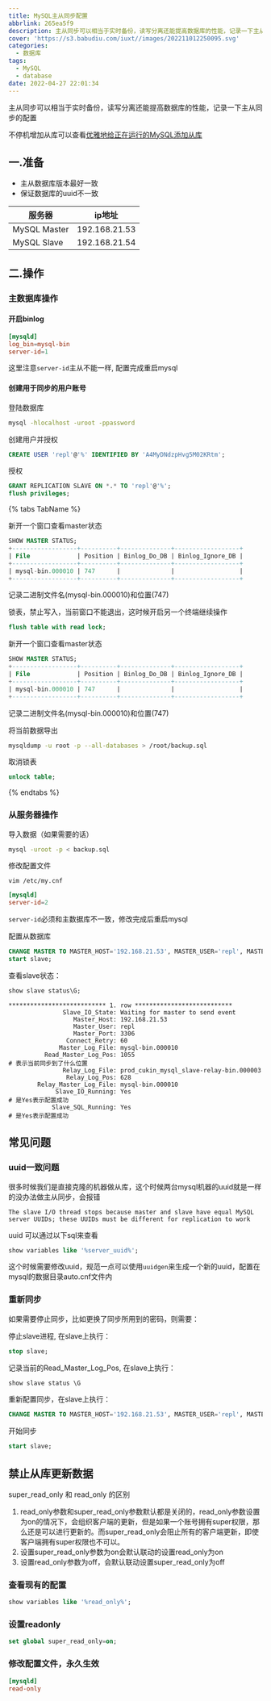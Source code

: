 ```yaml
---
title: MySQL主从同步配置
abbrlink: 265ea5f9
description: 主从同步可以相当于实时备份，读写分离还能提高数据库的性能，记录一下主从同步的配置。
cover: 'https://s3.babudiu.com/iuxt//images/202211012250095.svg'
categories:
  - 数据库
tags:
  - MySQL
  - database
date: 2022-04-27 22:01:34
---
```


主从同步可以相当于实时备份，读写分离还能提高数据库的性能，记录一下主从同步的配置

不停机增加从库可以查看[优雅地给正在运行的MySQL添加从库](/posts/86a9c8f5)

## 一.准备

- 主从数据库版本最好一致
- 保证数据库的uuid不一致

| 服务器       | ip地址        |
| ------------ | ------------- |
| MySQL Master | 192.168.21.53 |
| MySQL Slave  | 192.168.21.54 |



## 二.操作

### 主数据库操作

#### 开启binlog

```conf
[mysqld]
log_bin=mysql-bin
server-id=1
```

这里注意`server-id`主从不能一样, 配置完成重启mysql

#### 创建用于同步的用户账号

登陆数据库

```bash
mysql -hlocalhost -uroot -ppassword
```

创建用户并授权

```sql
CREATE USER 'repl'@'%' IDENTIFIED BY 'A4MyDNdzpHvg5M02KRtm';
```

授权

```sql
GRANT REPLICATION SLAVE ON *.* TO 'repl'@'%';
flush privileges;
```

{% tabs TabName %}

<!-- tab 未使用的主库 -->

新开一个窗口查看master状态

```sql
SHOW MASTER STATUS;
+------------------+----------+--------------+------------------+
| File             | Position | Binlog_Do_DB | Binlog_Ignore_DB |
+------------------+----------+--------------+------------------+
| mysql-bin.000010 | 747      |              |                  |
+------------------+----------+--------------+------------------+ 
```

记录二进制文件名(mysql-bin.000010)和位置(747)

<!-- endtab -->

<!-- tab 主库正在使用（有写入操作） -->

锁表，禁止写入，当前窗口不能退出，这时候开启另一个终端继续操作

```sql
flush table with read lock;
```

新开一个窗口查看master状态

```sql
SHOW MASTER STATUS;
+------------------+----------+--------------+------------------+
| File             | Position | Binlog_Do_DB | Binlog_Ignore_DB |
+------------------+----------+--------------+------------------+
| mysql-bin.000010 | 747      |              |                  |
+------------------+----------+--------------+------------------+ 
```

记录二进制文件名(mysql-bin.000010)和位置(747)

将当前数据导出

```bash
mysqldump -u root -p --all-databases > /root/backup.sql
```

取消锁表

```sql
unlock table;
```

<!-- endtab -->
{% endtabs %}

### 从服务器操作

导入数据（如果需要的话）

```bash
mysql -uroot -p < backup.sql
```

修改配置文件

`vim /etc/my.cnf`

```conf
[mysqld]
server-id=2 
```

`server-id`必须和主数据库不一致，修改完成后重启mysql

配置从数据库

```sql
CHANGE MASTER TO MASTER_HOST='192.168.21.53', MASTER_USER='repl', MASTER_PASSWORD='A4MyDNdzpHvg5M02KRtm', MASTER_LOG_FILE='mysql-bin.000010', MASTER_LOG_POS=747;
start slave;
```

查看slave状态：

```sql
show slave status\G;
```

```text
*************************** 1. row ***************************
               Slave_IO_State: Waiting for master to send event
                  Master_Host: 192.168.21.53
                  Master_User: repl
                  Master_Port: 3306
                Connect_Retry: 60
              Master_Log_File: mysql-bin.000010
          Read_Master_Log_Pos: 1055                                           # 表示当前同步到了什么位置
               Relay_Log_File: prod_cukin_mysql_slave-relay-bin.000003
                Relay_Log_Pos: 628
        Relay_Master_Log_File: mysql-bin.000010
             Slave_IO_Running: Yes                                            # 是Yes表示配置成功
            Slave_SQL_Running: Yes                                            # 是Yes表示配置成功
```

## 常见问题

### uuid一致问题

很多时候我们是直接克隆的机器做从库，这个时候两台mysql机器的uuid就是一样的没办法做主从同步，会报错

`The slave I/O thread stops because master and slave have equal MySQL server UUIDs; these UUIDs must be different for replication to work`

uuid 可以通过以下sql来查看

```sql
show variables like '%server_uuid%';
```

这个时候需要修改uuid，规范一点可以使用`uuidgen`来生成一个新的uuid，配置在mysql的数据目录auto.cnf文件内

### 重新同步

如果需要停止同步，比如更换了同步所用到的密码，则需要：

停止slave进程, 在slave上执行：

```sql
stop slave;
```

记录当前的Read_Master_Log_Pos, 在slave上执行：

```sql
show slave status \G
```

重新配置同步，在slave上执行：

```sql
CHANGE MASTER TO MASTER_HOST='192.168.21.53', MASTER_USER='repl', MASTER_PASSWORD='A4MyDNdzpHvg5M02KRtm', MASTER_LOG_FILE='mysql-bin.000010', MASTER_LOG_POS=747;
```

开始同步

```sql
start slave;
```

## 禁止从库更新数据

super_read_only 和 read_only 的区别
1. read_only参数和super_read_only参数默认都是关闭的，read_only参数设置为on的情况下，会组织客户端的更新，但是如果一个账号拥有super权限，那么还是可以进行更新的。而super_read_only会阻止所有的客户端更新，即使客户端拥有super权限也不可以。
2. 设置super_read_only参数为on会默认联动的设置read_only为on
3. 设置read_only参数为off，会默认联动设置super_read_only为off

### 查看现有的配置

```sql
show variables like '%read_only%';
```

### 设置readonly

```sql
set global super_read_only=on;
```


### 修改配置文件，永久生效

```ini
[mysqld]
read-only
```
